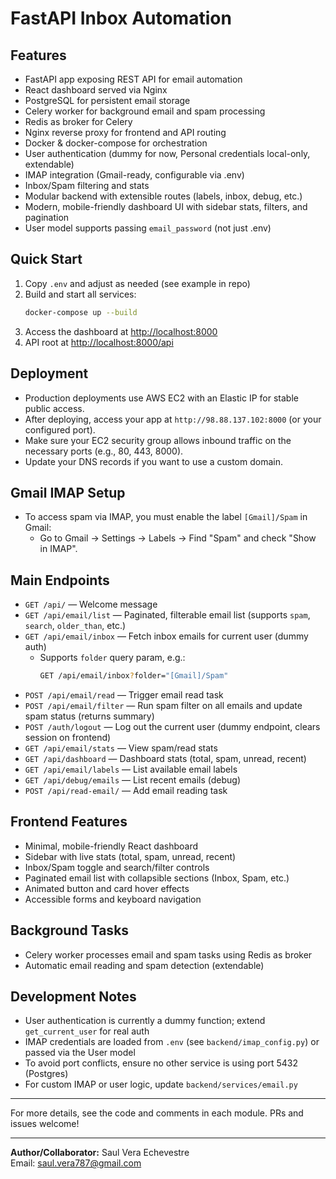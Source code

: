 # FastAPI Inbox Automation

## Features
- FastAPI app exposing REST API for email automation
- React dashboard served via Nginx
- PostgreSQL for persistent email storage
- Celery worker for background email and spam processing
- Redis as broker for Celery
- Nginx reverse proxy for frontend and API routing
- Docker & docker-compose for orchestration
- User authentication (dummy for now, Personal credentials local-only, extendable)
- IMAP integration (Gmail-ready, configurable via .env)
- Inbox/Spam filtering and stats
- Modular backend with extensible routes (labels, inbox, debug, etc.)
- Modern, mobile-friendly dashboard UI with sidebar stats, filters, and pagination
- User model supports passing `email_password` (not just .env)

## Quick Start
1. Copy `.env` and adjust as needed (see example in repo)
2. Build and start all services:
   ```bash
   docker-compose up --build
   ```
3. Access the dashboard at [http://localhost:8000](http://localhost:8000)
4. API root at [http://localhost:8000/api](http://localhost:8000/api)

## Deployment

- Production deployments use AWS EC2 with an Elastic IP for stable public access.
- After deploying, access your app at `http://98.88.137.102:8000` (or your configured port).
- Make sure your EC2 security group allows inbound traffic on the necessary ports (e.g., 80, 443, 8000).
- Update your DNS records if you want to use a custom domain.

## Gmail IMAP Setup
- To access spam via IMAP, you must enable the label `[Gmail]/Spam` in Gmail:
  - Go to Gmail → Settings → Labels → Find "Spam" and check "Show in IMAP".

## Main Endpoints
- `GET /api/` — Welcome message
- `GET /api/email/list` — Paginated, filterable email list (supports `spam`, `search`, `older_than`, etc.)
- `GET /api/email/inbox` — Fetch inbox emails for current user (dummy auth)
  - Supports `folder` query param, e.g.:
    ```bash
    GET /api/email/inbox?folder="[Gmail]/Spam"
    ```
- `POST /api/email/read` — Trigger email read task
- `POST /api/email/filter` — Run spam filter on all emails and update spam status (returns summary)
- `POST /auth/logout` — Log out the current user (dummy endpoint, clears session on frontend)
- `GET /api/email/stats` — View spam/read stats
- `GET /api/dashboard` — Dashboard stats (total, spam, unread, recent)
- `GET /api/email/labels` — List available email labels
- `GET /api/debug/emails` — List recent emails (debug)
- `POST /api/read-email/` — Add email reading task

## Frontend Features
- Minimal, mobile-friendly React dashboard
- Sidebar with live stats (total, spam, unread, recent)
- Inbox/Spam toggle and search/filter controls
- Paginated email list with collapsible sections (Inbox, Spam, etc.)
- Animated button and card hover effects
- Accessible forms and keyboard navigation

## Background Tasks
- Celery worker processes email and spam tasks using Redis as broker
- Automatic email reading and spam detection (extendable)

## Development Notes
- User authentication is currently a dummy function; extend `get_current_user` for real auth
- IMAP credentials are loaded from `.env` (see `backend/imap_config.py`) or passed via the User model
- To avoid port conflicts, ensure no other service is using port 5432 (Postgres)
- For custom IMAP or user logic, update `backend/services/email.py`

---
For more details, see the code and comments in each module. PRs and issues welcome!

---
**Author/Collaborator:** Saul Vera Echevestre  
Email: saul.vera787@gmail.com
